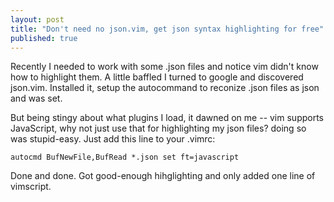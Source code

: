 ```yaml
---
layout: post
title: "Don't need no json.vim, get json syntax highlighting for free"
published: true
---
```


Recently I needed to work with some .json files and notice vim didn't know how to highlight them. A little baffled I turned to google and discovered json.vim. Installed it, setup the autocommand to reconize .json files as json and was set.

But being stingy about what plugins I load, it dawned on me -- vim supports JavaScript, why not just use that for highlighting my json files? doing so was stupid-easy. Just add this line to your .vimrc:

    autocmd BufNewFile,BufRead *.json set ft=javascript

Done and done. Got good-enough hihglighting and only added one line of vimscript.
    
